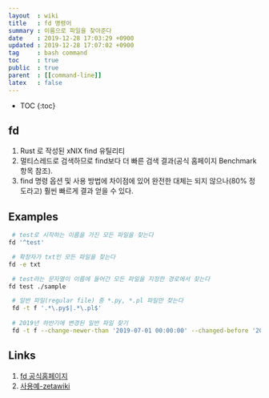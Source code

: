 ```yaml
---
layout  : wiki
title   : fd 명령어
summary : 이름으로 파일을 찾아준다
date    : 2019-12-28 17:03:29 +0900
updated : 2019-12-28 17:07:02 +0900
tag     : bash command
toc     : true
public  : true
parent  : [[command-line]]
latex   : false
---
```

* TOC
{:toc}

## fd
1. Rust 로 작성된 xNIX find 유틸리티
1. 멀티스레드로 검색하므로 find보다 더 빠른 검색 결과(공식 홈페이지 Benchmark 항목 참조).
1. find 명령 옵션 및 사용 방법에 차이점에 있어 완전한 대체는 되지 않으나(80% 정도라고) 훨씬 빠르게 결과 얻을 수 있다.

## Examples
```sh
 # test로 시작하는 이름을 가진 모든 파일을 찾는다
fd '^test'

 # 확장자가 txt인 모든 파일을 찾는다
fd -e txt

 # test라는 문자열이 이름에 들어간 모든 파일을 지정한 경로에서 찾는다
fd test ./sample

 # 일반 파일(regular file) 중 *.py, *.pl 파일만 찾는다
 fd -t f '.*\.py$|.*\.pl$'
 
 # 2019년 하반기에 변경된 일반 파일 찾기
 fd -t f --change-newer-than '2019-07-01 00:00:00' --changed-before '2019-12-31 11:59:59'
```

## Links
1. [fd 공식홈페이지](https://github.com/sharkdp/fd/)
1. [사용예-zetawiki](https://zetawiki.com/wiki/Fd-find)
